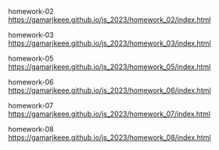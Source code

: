 
homework-02   https://gamarjkeee.github.io/js_2023/homework_02/index.html

homework-03   https://gamarjkeee.github.io/js_2023/homework_03/index.html

homework-05   https://gamarjkeee.github.io/js_2023/homework_05/index.html

homework-06   https://gamarjkeee.github.io/js_2023/homework_06/index.html

homework-07 https://gamarjkeee.github.io/js_2023/homework_07/index.html

homework-08 https://gamarjkeee.github.io/js_2023/homework_08/index.html
